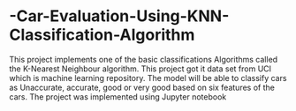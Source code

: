# -Car-Evaluation-Using-KNN-Classification-Algorithm
This project implements one of the basic classifications Algorithms called the K-Nearest Neighbour algorithm. 
This project got it data set from UCI which is machine learning repository.
The model will be able to classify cars as Unaccurate, accurate, good or very good based on six features of the cars.
The project was implemented using Jupyter notebook
